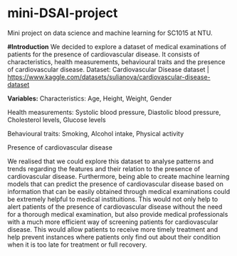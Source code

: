 # mini-DSAI-project
Mini project on data science and machine learning for SC1015 at NTU.

**#Introduction**
We decided to explore a dataset of medical examinations of patients for the presence of cardiovascular disease. It consists of characteristics, health measurements, behavioural traits and the presence of cardiovascular disease. 
Dataset: Cardiovascular Disease dataset | https://www.kaggle.com/datasets/sulianova/cardiovascular-disease-dataset

**Variables:**
Characteristics:
Age, Height, Weight, Gender 

Health measurements:
Systolic blood pressure, Diastolic blood pressure, Cholesterol levels, Glucose levels

Behavioural traits:
Smoking, Alcohol intake, Physical activity

Presence of cardiovascular disease

We realised that we could explore this dataset to analyse patterns and trends regarding the features and their relation to the presence of cardiovascular disease. Furthermore, being able to create machine learning models that can predict the presence of cardiovascular disease based on information that can be easily obtained through medical examinations could be extremely helpful to medical instituitions. This would not only help to alert patients of the presence of cardiovascular disease without the need for a thorough medical examination, but also provide medical professionals with a much more efficient way of screening patients for cardiovascular disease. This would allow patients to receive more timely treatment and help prevent instances where patients only find out about their condition when it is too late for treatment or full recovery.
